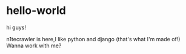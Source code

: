 # hello-world

hi guys!

n1tecrawler is here,I like python and django (that's what I'm made of!)
Wanna work with me?
